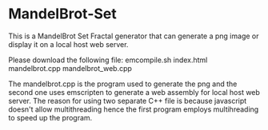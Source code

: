 # MandelBrot-Set

This is a MandelBrot Set Fractal generator that can generate a png image or display it on a local host web server. 

Please download the following file:
emcompile.sh
index.html
mandelbrot.cpp
mandelbrot_web.cpp

The mandelbrot.cpp is the program used to generate the png and the second one uses emscripten to generate a web assembly for local host web server. The reason for using two separate C++ file is because javascript doesn't allow multithreading hence the first program employs multihreading to speed up the program.  



```

```
